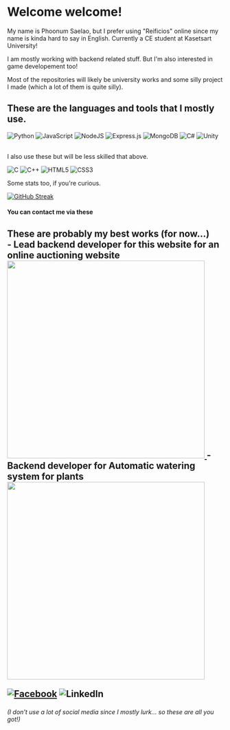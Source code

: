 <h1> 
    Welcome welcome!
</h1>

My name is Phoonum Saelao, but I prefer using "Reificios" online since my name is kinda hard to say in English.
Currently a CE student at Kasetsart University!

I am mostly working with backend related stuff. But I'm also interested in game developement too!

Most of the repositories will likely be university works and some silly project I made (which a lot of them is quite silly).

<h2>
These are the languages and tools that I mostly use.
</h2>

![Python](https://img.shields.io/badge/python-3670A0?style=for-the-badge&logo=python&logoColor=ffdd54)
![JavaScript](https://img.shields.io/badge/javascript-%23323330.svg?style=for-the-badge&logo=javascript&logoColor=%23F7DF1E)
![NodeJS](https://img.shields.io/badge/node.js-6DA55F?style=for-the-badge&logo=node.js&logoColor=white)
![Express.js](https://img.shields.io/badge/express.js-%23404d59.svg?style=for-the-badge&logo=express&logoColor=%2361DAFB)
![MongoDB](https://img.shields.io/badge/MongoDB-%234ea94b.svg?style=for-the-badge&logo=mongodb&logoColor=white)
![C#](https://img.shields.io/badge/c%23-%23239120.svg?style=for-the-badge&logo=c-sharp&logoColor=white)
![Unity](https://img.shields.io/badge/unity-%23000000.svg?style=for-the-badge&logo=unity&logoColor=white)

<br>I also use these but will be less skilled that above.<br>

![C](https://img.shields.io/badge/c-%2300599C.svg?style=for-the-badge&logo=c&logoColor=white)
![C++](https://img.shields.io/badge/c++-%2300599C.svg?style=for-the-badge&logo=c%2B%2B&logoColor=white)
![HTML5](https://img.shields.io/badge/html5-%23E34F26.svg?style=for-the-badge&logo=html5&logoColor=white)
![CSS3](https://img.shields.io/badge/css3-%231572B6.svg?style=for-the-badge&logo=css3&logoColor=white)

Some stats too, if you're curious.

[![GitHub Streak](https://github-readme-streak-stats.herokuapp.com?user=Reificios&theme=tokyonight&hide_border=true&date_format=j%20M%5B%20Y%5D)](https://git.io/streak-stats)

<h4>
You can contact me via these
</h4>

<h2>
These are probably my best works (for now...) <br>
- Lead backend developer for this website for an online auctioning website
<a href="https://github.com/KUOnlineAuction/backend">
    <img src="https://github-link-card.s3.ap-northeast-1.amazonaws.com/KUOnlineAuction/backend.png" width="460px">
</a>
- Backend developer for Automatic watering system for plants
<a href="https://github.com/Exceed-Group6/WateringSystem-backend">
    <img src="https://github-link-card.s3.ap-northeast-1.amazonaws.com/Exceed-Group6/WateringSystem-backend.png" width="460px">
</a>


[![Facebook](https://img.shields.io/badge/Facebook-%231877F2.svg?style=for-the-badge&logo=Facebook&logoColor=white)](https://www.facebook.com/Reificios/)
![LinkedIn](https://img.shields.io/badge/linkedin-%230077B5.svg?style=for-the-badge&logo=linkedin&logoColor=white)
<h6>
(I don't use a lot of social media since I mostly lurk... so these are all you got!)
</h6>